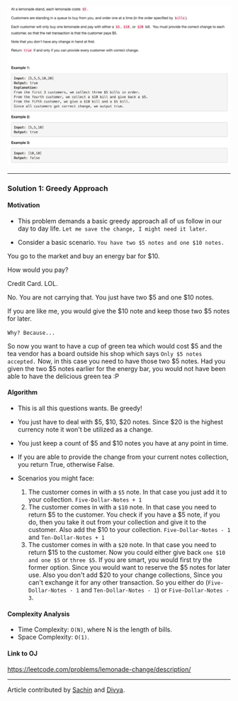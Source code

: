 <p align="center">
<img src="../../Images/Lemonade-Change.png" width="600">
</p>

---
### Solution 1: Greedy Approach

#### Motivation

* This problem demands a basic greedy approach all of us follow in our day to day life.
`Let me save the change, I might need it later`.

* Consider a basic scenario.
`You have two $5 notes and one $10 notes.`

You go to the market and buy an energy bar for $10.

How would you pay?

Credit Card. LOL.

No. You are not carrying that. You just have two $5 and one $10 notes.

If you are like me, you would give the $10 note and keep those two $5 notes for later.

`Why? Because...`

So now you want to have a cup of green tea which would cost $5 and the tea vendor has a board outside his shop which says `Only $5 notes accepted.` Now, in this case you need to have those two $5 notes. Had you given the two $5 notes earlier for the energy bar, you would not have been able to have the delicious green tea :P

#### Algorithm

* This is all this questions wants. Be greedy!

* You just have to deal with $5, $10, $20 notes. Since $20 is the highest currency note it won't be utilized as a change.

* You just keep a count of $5 and $10 notes you have at any point in time.

* If you are able to provide the change from your current notes collection, you return True, otherwise False.

* Scenarios you might face:
  1. The customer comes in with a `$5` note. In that case you just add it to your collection. `Five-Dollar-Notes + 1`
  2. The customer comes in with a `$10` note. In that case you need to return $5 to the customer. You check if you have a $5 note, if you do, then you take it out from your collection and give it to the customer. Also add the $10 to your collection. `Five-Dollar-Notes - 1` and `Ten-Dollar-Notes + 1`
  3. The customer comes in with a `$20` note. In that case you need to return $15 to the customer. Now you could either give back `one $10 and one $5` or `three $5`. If you are smart, you would first try the former option. Since you would want to reserve the $5 notes for later use. Also you don't add $20 to your change collections, Since you can't exchange it for any other transaction. So you either do (`Five-Dollar-Notes - 1` and `Ten-Dollar-Notes - 1`) or `Five-Dollar-Notes - 3`.

#### Complexity Analysis

* Time Complexity: `O(N)`, where N is the length of bills.
* Space Complexity: `O(1)`.

#### Link to OJ

https://leetcode.com/problems/lemonade-change/description/

---
Article contributed by [Sachin](https://github.com/edorado93) and [Divya](https://github.com/DivyaGodayal).
